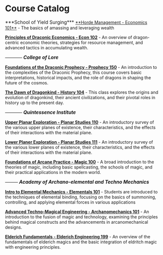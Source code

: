 # Course Catalog


 <span style="font-size: 15.666667;">
     ***School of Yield Surging***

 </span>
<u>**Horde Management - Economics 101**</u>
	- The basics of amassing and leveraging wealth

<u>**Principles of Draconic Economics  - Econ 102**</u>
	- An overview of dragon-centric economic theories, strategies for resource management, and advanced tactics in accumulating wealth.

————
 <span style="font-size: 15.666667;">
     ***College of Lore***
 </span>

<u>**Foundations of the Draconic Prophecy - Prophecy 150**</u>
	- An introduction to the complexities of the Draconic Prophecy, this course covers basic interpretations, historical impacts, and the role of dragons in shaping the future of the cosmos.

<u>**The Dawn of Dragonkind - History 104**</u>
 	- This class explores the origins and evolution of dragonkind, their ancient civilizations, and their pivotal roles in history up to the present day.

————
 <span style="font-size: 15.666667;">
     ***Quintessence Institute***
 </span>

<u>**Upper Planar Exploration - Planar Studies  110**</u>
  	- An introductory survey of the various upper planes of existence, their characteristics, and the effects of their interactions with the material plane.

<u>**Lower Planer Exploration - Planar Studies 111**</u>
  	- An introductory survey of the various lower planes of existence, their characteristics, and the effects of their interactions with the material plane.

<u>**Foundations of Arcane Practice - Magic 100**</u>
	- A broad introduction to the theories of magic, including basic spellcasting, the schools of magic, and their practical applications in the modern world.



———
 <span style="font-size: 15.666667;">
     ***Academy of Archano-elemental and Techno Mechanics***
 </span>

<u>**Intro to Elemental Mechanics - Elementals 101**</u>
	- Students are introduced to the techniques of elemental binding, focusing on the basics of summoning, controlling, and applying elemental forces in various applications

<u>**Advanced Techno-Magical Engineering - Archanomechanics 101**</u>
	- An introduction to the fusion of magic and technology, examining the principles behind magical constructs and the advancements in arcanomechanical designs.

<u>**Elderich Fundamentals - Elderich Engineering 199**</u>
	- An overview of the fundamentals of elderich magics and the basic integration of eldritch magic with engineering principles.
